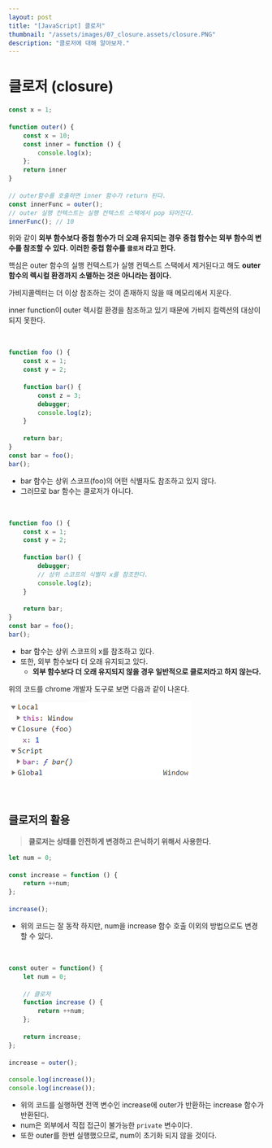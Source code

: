 ```yaml
---
layout: post
title: "[JavaScript] 클로저"
thumbnail: "/assets/images/07_closure.assets/closure.PNG"
description: "클로저에 대해 알아보자."
---
```


# 클로저 (closure)

```javascript
const x = 1;

function outer() {
    const x = 10;
    const inner = function () {
        console.log(x);
    };
    return inner
}

// outer함수를 호출하면 inner 함수가 return 된다.
const innerFunc = outer();
// outer 실행 컨텍스트는 실행 컨텍스트 스택에서 pop 되어진다.
innerFunc(); // 10
```

위와 같이 **외부 함수보다 중첩 함수가 더 오래 유지되는 경우 중첩 함수는 외부 함수의 변수를 참조할 수 있다. 이러한 중첩 함수를 `클로저` 라고 한다.**

핵심은 outer 함수의 실행 컨텍스트가 실행 컨텍스트 스택에서 제거된다고 해도 **outer 함수의 렉시컬 환경까지 소멸하는 것은 아니라는 점이다.**

가비지콜렉터는 더 이상 참조하는 것이 존재하지 않을 때 메모리에서 지운다.

inner function이 outer 렉시컬 환경을 참조하고 있기 때문에 가비지 컬렉션의 대상이 되지 못한다.

<br>

```javascript
function foo () {
    const x = 1;
    const y = 2;

    function bar() {
        const z = 3;
        debugger;
        console.log(z);
    }

    return bar;
}
const bar = foo();
bar();
```

- bar 함수는 상위 스코프(foo)의 어떤 식별자도 참조하고 있지 않다.
- 그러므로 bar 함수는 클로저가 아니다.

<br>

```javascript
function foo () {
    const x = 1;
    const y = 2;

    function bar() {
        debugger;
        // 상위 스코프의 식별자 x를 참조한다.
        console.log(z);
    }

    return bar;
}
const bar = foo();
bar();
```

- bar 함수는 상위 스코프의 x를 참조하고 있다.
- 또한, 외부 함수보다 더 오래 유지되고 있다.
  - **외부 함수보다 더 오래 유지되지 않을 경우 일반적으로 클로저라고 하지 않는다.**

위의 코드를 chrome 개발자 도구로 보면 다음과 같이 나온다.

![](/assets/images/07_closure.assets/closure.PNG)

<br>

## 클로저의 활용

>  **클로저는 상태를 안전하게 변경하고 은닉하기 위해서 사용한다.**

```javascript
let num = 0;

const increase = function () {
    return ++num;
};

increase();
```

- 위의 코드는 잘 동작 하지만, num을 increase 함수 호출 이외의 방법으로도 변경할 수 있다.

<br>

```javascript
const outer = function() {
    let num = 0;
	
    // 클로저
    function increase () {
        return ++num;
    };

    return increase;
};

increase = outer();

console.log(increase());
console.log(increase());
```

- 위의 코드를 실행하면 전역 변수인 increase에 outer가 반환하는 increase 함수가 반환된다.
- num은 외부에서 직접 접근이 불가능한 `private` 변수이다.
- 또한 outer를 한번 실행했으므로, num이 초기화 되지 않을 것이다.